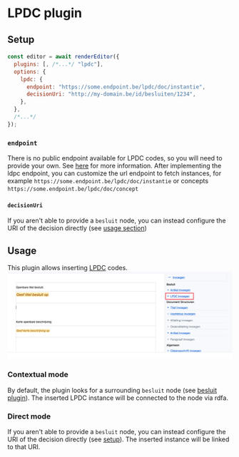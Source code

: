 # LPDC plugin

## Setup

```javascript
const editor = await renderEditor({
  plugins: [, /*...*/ "lpdc"],
  options: {
    lpdc: {
      endpoint: "https://some.endpoint.be/lpdc/doc/instantie",
      decisionUri: "http://my-domain.be/id/besluiten/1234",
    },
  },
  /*...*/
});
```

### `endpoint`

There is no public endpoint available for LPDC codes, so you will need to provide your own. See [here](https://vlaamseoverheid.atlassian.net/wiki/external/6317081715/ZGU4MGNlODM2N2U1NDU5MGFlY2NlYzcxYmQyYWUwMTc) for more information.
After implementing the ldpc endpoint, you can customize the url endpoint to fetch instances, for example `https://some.endpoint.be/lpdc/doc/instantie` or concepts `https://some.endpoint.be/lpdc/doc/concept`

#### `decisionUri`

If you aren't able to provide a `besluit` node, you can instead configure the
URI of the decision directly (see [usage section](#usage))

## Usage

This plugin allows inserting [LPDC](https://github.com/Informatievlaanderen/OSLOthema-slimmeRaadpleegOmgeving?tab=readme-ov-file#lpdc-codes) codes.  
![lpdc plugin](/docs/images/lpdc.png)

### Contextual mode

By default, the plugin looks for a surrounding `besluit` node (see
[besluit plugin](/docs/plugins/besluit.md)). The inserted LPDC instance will be
connected to the node via rdfa.

### Direct mode

If you aren't able to provide a `besluit` node, you can instead configure the
URI of the decision directly (see [setup](#setup)). The inserted instance will
be linked to that URI.

